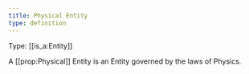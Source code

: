 ```yaml
---
title: Physical Entity
type: definition
---
```


Type: [[is_a:Entity]]

A [[prop:Physical]] Entity is an Entity governed by the laws of Physics.